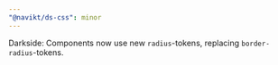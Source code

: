 ```yaml
---
"@navikt/ds-css": minor
---
```


Darkside: Components now use new `radius`-tokens, replacing `border-radius`-tokens.
